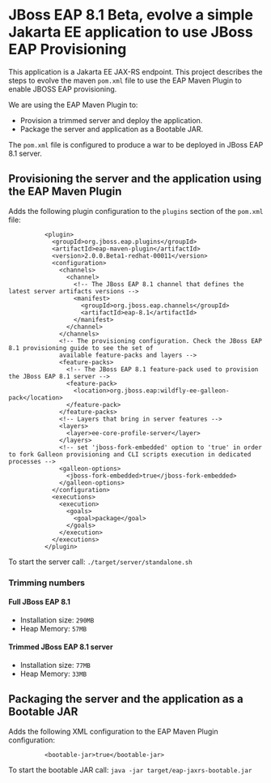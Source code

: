 # JBoss EAP 8.1 Beta, evolve a simple Jakarta EE application to use JBoss EAP Provisioning

This application is a Jakarta EE JAX-RS endpoint. 
This project describes the steps to evolve the maven `pom.xml` file to use the EAP Maven Plugin to enable JBOSS EAP provisioning.

We are using the EAP Maven Plugin to:

* Provision a trimmed server and deploy the application.
* Package the server and application as a Bootable JAR.
 
The `pom.xml` file is configured to produce a war to be deployed in JBoss EAP 8.1 server.

## Provisioning the server and the application using the EAP Maven Plugin

Adds the following  plugin configuration to the `plugins` section of the `pom.xml` file:

```
          <plugin>
            <groupId>org.jboss.eap.plugins</groupId>
            <artifactId>eap-maven-plugin</artifactId>
            <version>2.0.0.Beta1-redhat-00011</version>
            <configuration>
              <channels>
                <channel>
                  <!-- The JBoss EAP 8.1 channel that defines the latest server artifacts versions -->
                  <manifest>
                    <groupId>org.jboss.eap.channels</groupId>
                    <artifactId>eap-8.1</artifactId>
                  </manifest>
                </channel>
              </channels>
              <!-- The provisioning configuration. Check the JBoss EAP 8.1 provisioning guide to see the set of
              available feature-packs and layers -->
              <feature-packs>
                <!-- The JBoss EAP 8.1 feature-pack used to provision the JBoss EAP 8.1 server -->
                <feature-pack>
                  <location>org.jboss.eap:wildfly-ee-galleon-pack</location>
                </feature-pack>
              </feature-packs>
              <!-- Layers that bring in server features -->
              <layers>
                <layer>ee-core-profile-server</layer>
              </layers>
              <!-- set 'jboss-fork-embedded' option to 'true' in order to fork Galleon provisioning and CLI scripts execution in dedicated processes -->
              <galleon-options>
                <jboss-fork-embedded>true</jboss-fork-embedded>
              </galleon-options>
            </configuration>
            <executions>
              <execution>
                <goals>
                  <goal>package</goal>
                </goals>
              </execution>
            </executions>
          </plugin>
```

To start the server call: `./target/server/standalone.sh`

### Trimming numbers

#### Full JBoss EAP 8.1 

* Installation size: `290MB`
* Heap Memory: `57MB`

#### Trimmed JBoss EAP 8.1 server

* Installation size: `77MB`
* Heap Memory: `33MB`

## Packaging the server and the application as a Bootable JAR

Adds the following XML configuration to the EAP Maven Plugin configuration:

```
          <bootable-jar>true</bootable-jar>
```

To start the bootable JAR call: `java -jar target/eap-jaxrs-bootable.jar`
